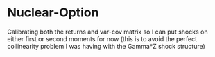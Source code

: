 # Nuclear-Option
Calibrating both the returns and var-cov matrix so I can put shocks on either first or second moments for now (this is to avoid the perfect collinearity problem I was having with the Gamma*Z shock structure)
